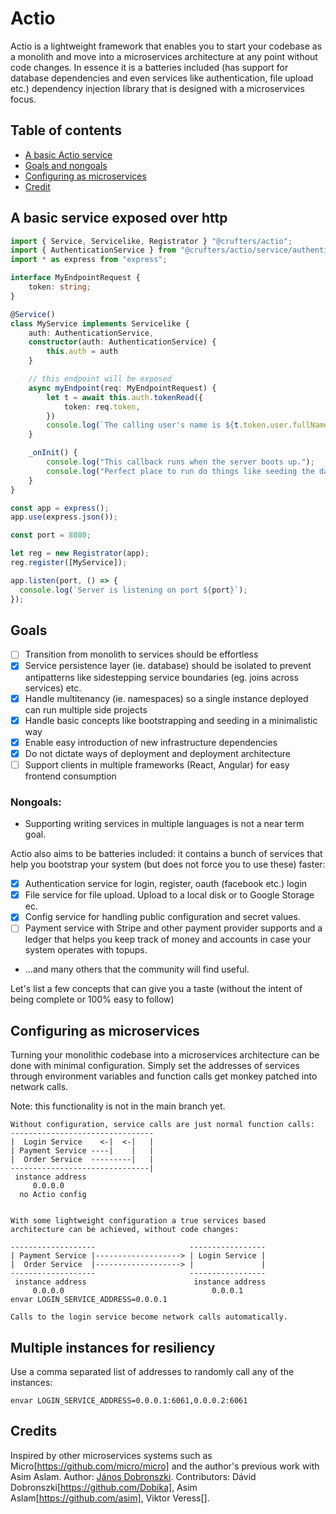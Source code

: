 # Actio

Actio is a lightweight framework that enables you to start your codebase as a monolith and move into a microservices architecture at any point without code changes. In essence it is a batteries included (has support for database dependencies and even services like authentication, file upload etc.) dependency injection library that is designed with a microservices focus.

## Table of contents

- [A basic Actio service](#a-basic-service-exposed-over-http)
- [Goals and nongoals](#goals)
- [Configuring as microservices](#configuring-as-microservices)
- [Credit](#credit)

## A basic service exposed over http

```typescript
import { Service, Servicelike, Registrator } "@crufters/actio";
import { AuthenticationService } from "@crufters/actio/service/authentication";
import * as express from "express";

interface MyEndpointRequest {
    token: string;
}

@Service()
class MyService implements Servicelike {
    auth: AuthenticationService,
    constructor(auth: AuthenticationService) {
        this.auth = auth
    }

    // this endpoint will be exposed
    async myEndpoint(req: MyEndpointRequest) {
        let t = await this.auth.tokenRead({
            token: req.token,
        })
        console.log(`The calling user's name is ${t.token.user.fullName}`);
    }

    _onInit() {
        console.log("This callback runs when the server boots up.");
        console.log("Perfect place to run do things like seeding the database.");
    }
}

const app = express();
app.use(express.json());

const port = 8080;

let reg = new Registrator(app);
reg.register([MyService]);

app.listen(port, () => {
  console.log(`Server is listening on port ${port}`);
});
```

## Goals

- [ ] Transition from monolith to services should be effortless
- [x] Service persistence layer (ie. database) should be isolated to prevent antipatterns like sidestepping service boundaries (eg. joins across services) etc.
- [x] Handle multitenancy (ie. namespaces) so a single instance deployed can run multiple side projects
- [x] Handle basic concepts like bootstrapping and seeding in a minimalistic way
- [x] Enable easy introduction of new infrastructure dependencies
- [x] Do not dictate ways of deployment and deployment architecture 
- [ ] Support clients in multiple frameworks (React, Angular) for easy frontend consumption

### Nongoals:

- Supporting writing services in multiple languages is not a near term goal.

Actio also aims to be batteries included: it contains a bunch of services that help you bootstrap your system (but does not force you to use these) faster:

- [x] Authentication service for login, register, oauth (facebook etc.) login
- [x] File service for file upload. Upload to a local disk or to Google Storage ec.
- [x] Config service for handling public configuration and secret values.
- [ ] Payment service with Stripe and other payment provider supports and a ledger that helps you keep track of money and accounts in case your system operates with topups.
- ...and many others that the community will find useful.

Let's list a few concepts that can give you a taste (without the intent of being complete or 100% easy to follow)

## Configuring as microservices

Turning your monolithic codebase into a microservices architecture can be done with minimal configuration.
Simply set the addresses of services through environment variables and function calls get monkey patched into network calls.

Note: this functionality is not in the main branch yet.

```
Without configuration, service calls are just normal function calls:
--------------------------------
|  Login Service    <-|  <-|   |
| Payment Service ----|    |   |
|  Order Service  ---------|   |
-------------------------------|
 instance address
     0.0.0.0
  no Actio config


With some lightweight configuration a true services based
architecture can be achieved, without code changes:

-------------------                     -----------------
| Payment Service |-------------------> | Login Service |
|  Order Service  |-------------------> |               |
-------------------                     -----------------
 instance address                        instance address
     0.0.0.0                                 0.0.0.1
envar LOGIN_SERVICE_ADDRESS=0.0.0.1

Calls to the login service become network calls automatically.
```

## Multiple instances for resiliency

Use a comma separated list of addresses to randomly call any of the instances:

```
envar LOGIN_SERVICE_ADDRESS=0.0.0.1:6061,0.0.0.2:6061
```

## Credits

Inspired by other microservices systems such as Micro[https://github.com/micro/micro] and the author's previous work with Asim Aslam.
Author: [János Dobronszki](https://github.com/crufter).
Contributors: Dávid Dobronszki[https://github.com/Dobika], Asim Aslam[https://github.com/asim], Viktor Veress[].